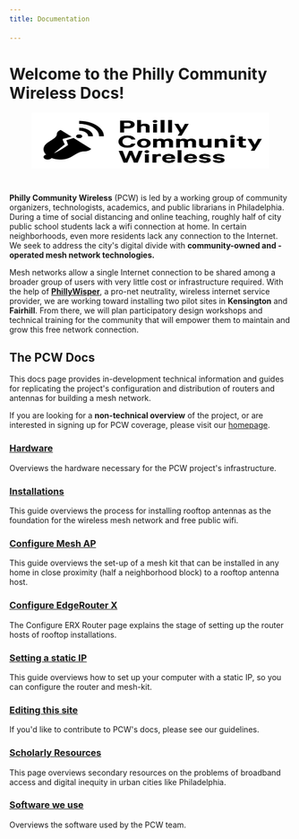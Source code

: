 ```yaml
---
title: Documentation

---
```


<!-- # Introduction -->
# Welcome to the Philly Community Wireless Docs!
<!-- ## The PCW Project -->

<!-- <figure style="">
    <img src="/en/latest/assets/images/pcw_hero.svg" alt="" style="width: 100%; height: 100px;">
</figure> -->

<figure style="">
    <img src="assets/images/pcw_hero.svg" alt="" style="width: 100%; height: 100px;">
</figure>

<!-- for formatting...h1 has lots of padding-bottom -->
#

**Philly Community Wireless** (PCW) is led by a working group of community organizers, technologists, academics, and public librarians in Philadelphia. During a time of social distancing and online teaching, roughly half of city public school students lack a wifi connection at home. In certain neighborhoods, even more residents lack any connection to the Internet. We seek to address the city's digital divide with **community-owned and -operated mesh network technologies.**

Mesh networks allow a single Internet connection to be shared among a broader group of users with very little cost or infrastructure required. With the help of [**PhillyWisper**](https://phillywisper.net/), a pro-net neutrality, wireless internet service provider, we are working toward installing two pilot sites in **Kensington** and **Fairhill**. From there, we will plan participatory design workshops and technical training for the community that will empower them to maintain and grow this free network connection.

## The PCW Docs

This docs page provides in-development technical information and guides for replicating the project's configuration and distribution of routers and antennas for building a mesh network.

If you are looking for a **non-technical overview** of the project, or are interested in signing up for PCW coverage, please visit our [homepage](https://phillycommunitywireless.org).

### [Hardware](./installations/hardware/)

Overviews the hardware necessary for the PCW project's infrastructure.

### [Installations](./installations/installations/)

This guide overviews the process for installing rooftop antennas as the foundation for the wireless mesh network and free public wifi.

### [Configure Mesh AP](./device-configs/configure-ap-mesh/)

This guide overviews the set-up of a mesh kit that can be installed in any home in close proximity (half a neighborhood block) to a rooftop antenna host.

### [Configure EdgeRouter X](./device-configs/configure-erx/)

The Configure ERX Router page explains the stage of setting up the router hosts of rooftop installations.

### [Setting a static IP](./device-configs/static-ip/)

This guide overviews how to set up your computer with a static IP, so you can configure the router and mesh-kit.

### [Editing this site](./organization/edit-docs)

If you'd like to contribute to PCW's docs, please see our guidelines.

### [Scholarly Resources](./organization/resources/)

This page overviews secondary resources on the problems of broadband access and digital inequity in urban cities like Philadelphia.

### [Software we use](./organization/software)

Overviews the software used by the PCW team.
